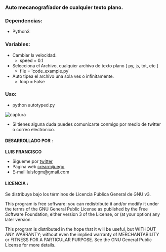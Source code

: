 ### Auto mecanografíador de cualquier texto plano.

### Dependencias:
- Python3

### Variables:

- Cambiar la velocidad.
	- speed = 0.1 
- Selecciona el Archivo, cualquier archivo de texto plano ( py, js, txt, etc )
	- file = 'code_example.py' 
- Auto tipea el archivo una sola ves o infinitamente.
	- loop = False 

### Uso:
- python autotyped.py

![captura](http://i.giphy.com/3o7WTFtjoN6rd2qrpm.gif  "Captura de pantalla")

- Si tienes alguna duda puedes comunicarte conmigo por medio de twitter o correo electronico.

#### DESARROLLADO POR :

**LUIS FRANCISCO** 
- Sigueme por [twitter](https://twitter.com/Luisfran88) 
- Pagina web [crearmijuego](http://www.crearmijuego.org) 
- E-mail luisfcgm@gmail.com


#### LICENCIA :
Se distribuye bajo los términos de Licencia Pública General de GNU v3.
>
This program is free software: you can redistribute it and/or modify it under the terms of the GNU General Public License as published by the Free Software Foundation, either version 3 of the License, or (at your option) any later version.
>
This program is distributed in the hope that it will be useful, but WITHOUT ANY WARRANTY; without even the implied warranty of MERCHANTABILITY or FITNESS FOR A PARTICULAR PURPOSE. See the GNU General Public License for more details.
